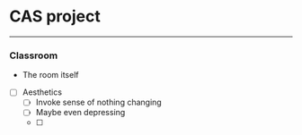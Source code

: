 # CAS project
---
### Classroom
- The room itself
- [ ] Aesthetics
	- [ ] Invoke sense of nothing changing
	- [ ] Maybe even depressing
	- [ ] 